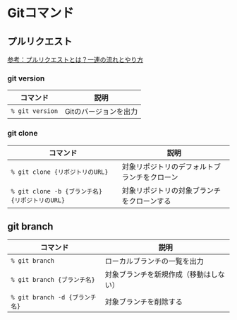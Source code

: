 # Gitコマンド

## プルリクエスト

[参考：プルリクエストとは？一連の流れとやり方](https://backlog.com/ja/git-tutorial/pull-request/01/)

### git version

|  コマンド  |  説明  |
| ---- | ---- |
|  `% git version`  |  Gitのバージョンを出力  |

### git clone

|  コマンド  |  説明  |
| ---- | ---- |
|  `% git clone {リポジトリのURL}`  |  対象リポジトリのデフォルトブランチをクローン  |
|  `% git clone -b {ブランチ名} {リポジトリのURL}`  |  対象リポジトリの対象ブランチをクローンする  |

## git branch

|  コマンド  |  説明  |
| ---- | ---- |
|  `% git branch`  |  ローカルブランチの一覧を出力  |
|  `% git branch {ブランチ名}`  |   対象ブランチを新規作成（移動はしない）  |
|  `% git branch -d {ブランチ名}`  |  対象ブランチを削除する  |
